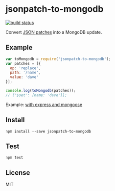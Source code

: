 # jsonpatch-to-mongodb

[![build status](https://secure.travis-ci.org/imlucas/jsonpatch-to-mongodb.png)](http://travis-ci.org/imlucas/jsonpatch-to-mongodb)

Convert [JSON patches](http://jsonpatch.com/) into a MongoDB update.

## Example

```javascript
var toMongodb = require('jsonpatch-to-mongodb');
var patches = [{
  op: 'replace',
  path: '/name',
  value: 'dave'
}];

console.log(toMongodb(patches));
// {'$set': {name: 'dave'}};
```

Example: [with express and mongoose](http://github.com/imlucas/jsonpatch-to-mongodb/tree/master/examples/express)


## Install

```
npm install --save jsonpatch-to-mongodb
```

## Test

```
npm test
```

## License

MIT
